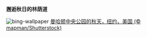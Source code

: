 
**邂逅秋日的林荫道**

![bing-wallpaper](https://www.bing.com/th?id=OHR.CentralParkAutumn_ZH-CN2757358246_1920x1080.jpg)
[曼哈顿中央公园的秋天，纽约，美国 (© mapman/Shutterstock)](https://www.bing.com/search?q=%E6%9B%BC%E5%93%88%E9%A1%BF%E4%B8%AD%E5%A4%AE%E5%85%AC%E5%9B%AD&amp;form=hpcapt&amp;mkt=zh-cn)
  